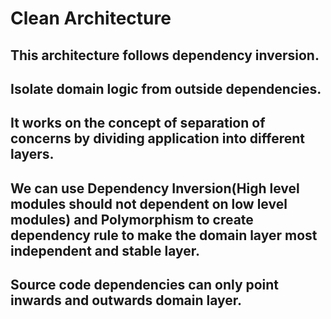 # Clean Architecture
## This architecture follows dependency inversion.
## Isolate domain logic from outside dependencies.
## It works on the concept of separation of concerns by dividing application into different layers.
## We can use Dependency Inversion(High level modules should not dependent on low level modules) and Polymorphism to create dependency rule to make the domain layer most independent and stable layer.
## Source code dependencies can only point inwards and outwards domain layer.